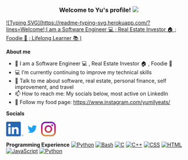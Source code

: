 <h3 align="center">
  Welcome to Yu's profile!
  <img src="https://media.giphy.com/media/hvRJCLFzcasrR4ia7z/giphy.gif" width="28">
</h3>

[![Typing SVG](https://readme-typing-svg.herokuapp.com/?lines=Welcome!;I am a Software Engineer 💻 ; Real Estate Investor 🏠 ; Foodie 🍱 ; Lifelong Learner 📚 )](https://git.io/typing-svg)

**About me**
- 👀 I am a Software Engineer 💻 , Real Estate Investor 🏠 , Foodie 🍱 
- 💻 I’m currently continuing to improve my technical skills 
- 💬 Talk to me about software, real estate, personal finance, self improvement, and travel
- 📫 How to reach me: My socials below, most active on LinkedIn
- 🥘 Follow my food page: https://www.instagram.com/yumilyeats/

**Socials**

[<img src="https://github.com/yufliu/yufliu/blob/main/master/socials/linkedin.png" height="40em" align="center" alt="Follow Raymo111 on LinkedIn" title="Follow Yu on LinkedIn"/>](https://linkedin.com/in/yufliu)
[<img src="https://github.com/yufliu/yufliu/blob/main/master/socials/twitter.svg" height="40em" align="center" alt="Follow Raym0111 on Twitter" title="Follow Yu on Twitter"/>](https://twitter.com/yufliu)
[<img src="https://github.com/yufliu/yufliu/blob/main/master/socials/instagram.svg" height="40em" align="center" alt="Follow Raymo111 on Instagram" title="Follow Yu on Instagram"/>](https://instagram.com/yu_creates)


**Programming Experience**
    <a href="https://github.com/search?q=user%3ADenverCoder1+language%3Apython"><img alt="Python" src="https://img.shields.io/badge/Python-14354C.svg?logo=python&logoColor=white"></a>
    <a href="https://github.com/search?q=user%3ADenverCoder1+language%3Abash"><img alt="Bash" src="https://img.shields.io/badge/Bash-121011.svg?logo=gnu-bash&logoColor=white"></a>
        <a href="https://github.com/search?q=user%3ADenverCoder1+language%3Ac"><img alt="C" src="https://custom-icon-badges.herokuapp.com/badge/C-03599C.svg?logo=c-in-hexagon&logoColor=white"></a>
    <a href="https://github.com/search?q=user%3ADenverCoder1+language%3Acpp"><img alt="C++" src="https://custom-icon-badges.herokuapp.com/badge/C++-9C033A.svg?logo=cpp2&logoColor=white"></a>
    <a href="https://github.com/search?q=user%3ADenverCoder1+language%3Acss"><img alt="CSS" src="https://img.shields.io/badge/CSS-1572B6.svg?logo=css3&logoColor=white"></a>
    <a href="https://github.com/search?q=user%3ADenverCoder1+language%3Ahtml"><img alt="HTML" src="https://img.shields.io/badge/HTML-E34F26.svg?logo=html5&logoColor=white"></a>
        <a href="https://github.com/search?q=user%3ADenverCoder1+language%3Ajavascript"><img alt="JavaScript" src="https://img.shields.io/badge/JavaScript-F7DF1E.svg?logo=javascript&logoColor=black"></a>
    <a href="https://github.com/search?q=user%3ADenverCoder1+language%3Apython"><img alt="Python" src="https://img.shields.io/badge/Python-14354C.svg?logo=python&logoColor=white"></a>


    
<!-- <code><img height="20" alt="javascript" src="https://raw.githubusercontent.com/github/explore/80688e429a7d4ef2fca1e82350fe8e3517d3494d/topics/javascript/javascript.png"></code>
<code><img height="20" alt="react" src="https://raw.githubusercontent.com/github/explore/80688e429a7d4ef2fca1e82350fe8e3517d3494d/topics/react/react.png"></code>
<code><img height="20" alt="python" src="https://raw.githubusercontent.com/github/explore/5c058a388828bb5fde0bcafd4bc867b5bb3f26f3/topics/python/python.png"></code> -->


<!---
yufliu/yufliu is a ✨ special ✨ repository because its `README.md` (this file) appears on your GitHub profile.
You can click the Preview link to take a look at your changes.
--->
